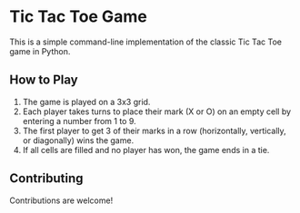 # Tic Tac Toe Game

This is a simple command-line implementation of the classic Tic Tac Toe game in Python.

## How to Play

1. The game is played on a 3x3 grid.
2. Each player takes turns to place their mark (X or O) on an empty cell by entering a number from 1 to 9.
3. The first player to get 3 of their marks in a row (horizontally, vertically, or diagonally) wins the game.
4. If all cells are filled and no player has won, the game ends in a tie.

## Contributing
Contributions are welcome!
